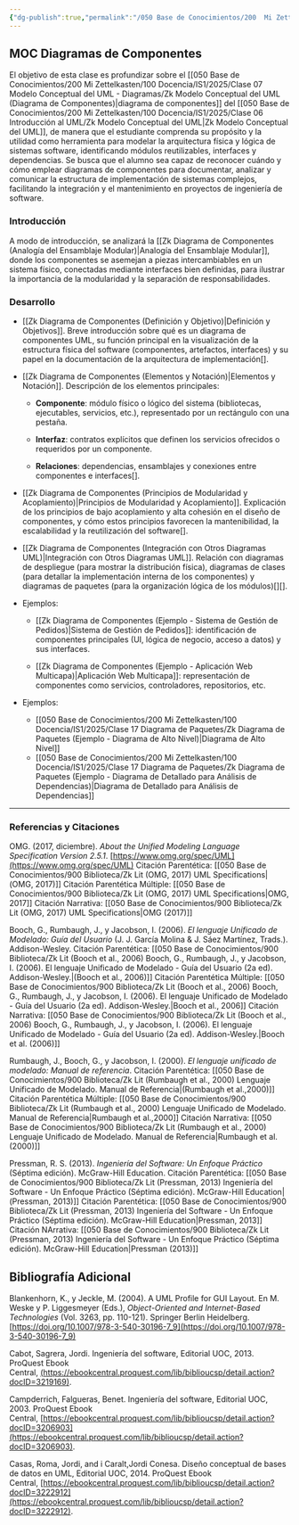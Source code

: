 ```yaml
---
{"dg-publish":true,"permalink":"/050 Base de Conocimientos/200  Mi Zettelkasten/100 Docencia/IS1/2025/Clase 18 Diagrama de Componentes/Zk !MOC Diagramas de Componentes/","tags":["digitalGarden","moc","UML","diagramaDeComponentes"]}
---
```


## MOC Diagramas de Componentes

El objetivo de esta clase es profundizar sobre el [[050 Base de Conocimientos/200  Mi Zettelkasten/100 Docencia/IS1/2025/Clase 07 Modelo Conceptual del UML - Diagramas/Zk Modelo Conceptual del UML (Diagrama de Componentes)\|diagrama de componentes]] del [[050 Base de Conocimientos/200  Mi Zettelkasten/100 Docencia/IS1/2025/Clase 06 Introducción al UML/Zk Modelo Conceptual del UML\|Zk Modelo Conceptual del UML]], de manera que el estudiante comprenda su propósito y la utilidad como herramienta para modelar la arquitectura física y lógica de sistemas software, identificando módulos reutilizables, interfaces y dependencias. Se busca que el alumno sea capaz de reconocer cuándo y cómo emplear diagramas de componentes para documentar, analizar y comunicar la estructura de implementación de sistemas complejos, facilitando la integración y el mantenimiento en proyectos de ingeniería de software.

### Introducción
A modo de introducción, se analizará la [[Zk Diagrama de Componentes (Analogía del Ensamblaje Modular)\|Analogía del Ensamblaje Modular]], donde los componentes se asemejan a piezas intercambiables en un sistema físico, conectadas mediante interfaces bien definidas, para ilustrar la importancia de la modularidad y la separación de responsabilidades.

### Desarrollo
- [[Zk Diagrama de Componentes (Definición y Objetivo)\|Definición y Objetivos]]. Breve introducción sobre qué es un diagrama de componentes UML, su función principal en la visualización de la estructura física del software (componentes, artefactos, interfaces) y su papel en la documentación de la arquitectura de implementación[[](https://ppl-ai-file-upload.s3.amazonaws.com/web/direct-files/collection_35495c5e-566e-4c50-a40e-f6d91e60822d/ed559439-bdb9-4e0a-87f5-d5417c54b71b/uug.pdf)].
    
- [[Zk Diagrama de Componentes (Elementos y Notación)\|Elementos y Notación]]. Descripción de los elementos principales:
    
    - **Componente**: módulo físico o lógico del sistema (bibliotecas, ejecutables, servicios, etc.), representado por un rectángulo con una pestaña.
        
    - **Interfaz**: contratos explícitos que definen los servicios ofrecidos o requeridos por un componente.
        
    - **Relaciones**: dependencias, ensamblajes y conexiones entre componentes e interfaces[[](https://ppl-ai-file-upload.s3.amazonaws.com/web/direct-files/collection_35495c5e-566e-4c50-a40e-f6d91e60822d/ed559439-bdb9-4e0a-87f5-d5417c54b71b/uug.pdf)].
        
- [[Zk Diagrama de Componentes (Principios de Modularidad y Acoplamiento)\|Principios de Modularidad y Acoplamiento]]. Explicación de los principios de bajo acoplamiento y alta cohesión en el diseño de componentes, y cómo estos principios favorecen la mantenibilidad, la escalabilidad y la reutilización del software[[](https://ppl-ai-file-upload.s3.amazonaws.com/web/direct-files/collection_35495c5e-566e-4c50-a40e-f6d91e60822d/ed559439-bdb9-4e0a-87f5-d5417c54b71b/uug.pdf)].
    
- [[Zk Diagrama de Componentes (Integración con Otros Diagramas UML)\|Integración con Otros Diagramas UML]]. Relación con diagramas de despliegue (para mostrar la distribución física), diagramas de clases (para detallar la implementación interna de los componentes) y diagramas de paquetes (para la organización lógica de los módulos)[[](https://ppl-ai-file-upload.s3.amazonaws.com/web/direct-files/collection_35495c5e-566e-4c50-a40e-f6d91e60822d/b7cd29a8-e8d4-4909-a83d-7c922678172c/Prentice-Object-Oriented-Software-Engineering-Using-UML-Patterns-and-Java-3rd-2012.pdf)][[](https://ppl-ai-file-upload.s3.amazonaws.com/web/direct-files/collection_35495c5e-566e-4c50-a40e-f6d91e60822d/ed559439-bdb9-4e0a-87f5-d5417c54b71b/uug.pdf)].
    
- Ejemplos:
    
    - [[Zk Diagrama de Componentes (Ejemplo - Sistema de Gestión de Pedidos)\|Sistema de Gestión de Pedidos]]: identificación de componentes principales (UI, lógica de negocio, acceso a datos) y sus interfaces.
        
    - [[Zk Diagrama de Componentes (Ejemplo - Aplicación Web Multicapa)\|Aplicación Web Multicapa]]: representación de componentes como servicios, controladores, repositorios, etc.
- Ejemplos:
	- [[050 Base de Conocimientos/200  Mi Zettelkasten/100 Docencia/IS1/2025/Clase 17 Diagrama de Paquetes/Zk Diagrama de Paquetes (Ejemplo - Diagrama de Alto Nivel)\|Diagrama de Alto Nivel]]
	- [[050 Base de Conocimientos/200  Mi Zettelkasten/100 Docencia/IS1/2025/Clase 17 Diagrama de Paquetes/Zk Diagrama de Paquetes (Ejemplo - Diagrama de Detallado para Análisis de Dependencias)\|Diagrama de Detallado para Análisis de Dependencias]]


----
### Referencias y Citaciones

OMG. (2017, diciembre). _About the Unified Modeling Language Specification Version 2.5.1_. [https://www.omg.org/spec/UML](https://www.omg.org/spec/UML) 
Citación Parentética: [[050 Base de Conocimientos/900 Biblioteca/Zk Lit (OMG, 2017) UML Specifications\|(OMG, 2017)]]
Citación Parentética Múltiple: [[050 Base de Conocimientos/900 Biblioteca/Zk Lit (OMG, 2017) UML Specifications\|OMG, 2017]]
Citación Narrativa: [[050 Base de Conocimientos/900 Biblioteca/Zk Lit (OMG, 2017) UML Specifications\|OMG (2017)]]

Booch, G., Rumbaugh, J., y Jacobson, I. (2006). _El lenguaje Unificado de Modelado: Guía del Usuario_ (J. J. García Molina & J. Sáez Martínez, Trads.). Addison-Wesley.
Citación Parentética: [[050 Base de Conocimientos/900 Biblioteca/Zk Lit (Booch et al., 2006) Booch, G., Rumbaugh, J., y Jacobson, I. (2006). El lenguaje Unificado de Modelado - Guía del Usuario (2a ed). Addison-Wesley.\|(Booch et al., 2006)]]
Citación Parentética Múltiple: [[050 Base de Conocimientos/900 Biblioteca/Zk Lit (Booch et al., 2006) Booch, G., Rumbaugh, J., y Jacobson, I. (2006). El lenguaje Unificado de Modelado - Guía del Usuario (2a ed). Addison-Wesley.\|Booch et al., 2006]]
Citación Narrativa: [[050 Base de Conocimientos/900 Biblioteca/Zk Lit (Booch et al., 2006) Booch, G., Rumbaugh, J., y Jacobson, I. (2006). El lenguaje Unificado de Modelado - Guía del Usuario (2a ed). Addison-Wesley.\|Booch et al. (2006)]]

Rumbaugh, J., Booch, G., y Jacobson, I. (2000). _El lenguaje unificado de modelado: Manual de referencia_.
Citación Parentética: [[050 Base de Conocimientos/900 Biblioteca/Zk Lit (Rumbaugh et al., 2000) Lenguaje Unificado de Modelado. Manual de Referencia\|(Rumbaugh et al.,2000)]]
Citación Parentética Múltiple: [[050 Base de Conocimientos/900 Biblioteca/Zk Lit (Rumbaugh et al., 2000) Lenguaje Unificado de Modelado. Manual de Referencia\|Rumbaugh et al.,2000]]
Citación Narrativa: [[050 Base de Conocimientos/900 Biblioteca/Zk Lit (Rumbaugh et al., 2000) Lenguaje Unificado de Modelado. Manual de Referencia\|Rumbaugh et al. (2000)]]

Pressman, R. S. (2013). _Ingeniería del Software: Un Enfoque Práctico_ (Séptima edición). McGraw-Hill Education.
Citación Parentética: [[050 Base de Conocimientos/900 Biblioteca/Zk Lit (Pressman, 2013) Ingeniería del Software - Un Enfoque Práctico (Séptima edición). McGraw-Hill Education\|(Pressman, 2013)]]
Citación Parentética: [[050 Base de Conocimientos/900 Biblioteca/Zk Lit (Pressman, 2013) Ingeniería del Software - Un Enfoque Práctico (Séptima edición). McGraw-Hill Education\|Pressman, 2013]]
Citación NArrativa: [[050 Base de Conocimientos/900 Biblioteca/Zk Lit (Pressman, 2013) Ingeniería del Software - Un Enfoque Práctico (Séptima edición). McGraw-Hill Education\|Pressman (2013)]]

## Bibliografía Adicional
Blankenhorn, K., y Jeckle, M. (2004). A UML Profile for GUI Layout. En M. Weske y P. Liggesmeyer (Eds.), _Object-Oriented and Internet-Based Technologies_ (Vol. 3263, pp. 110-121). Springer Berlin Heidelberg. [https://doi.org/10.1007/978-3-540-30196-7_9](https://doi.org/10.1007/978-3-540-30196-7_9)

Cabot, Sagrera, Jordi. Ingeniería del software, Editorial UOC, 2013. ProQuest Ebook Central, [(https://ebookcentral.proquest.com/lib/biblioucsp/detail.action?docID=3219169)](https://ebookcentral.proquest.com/lib/biblioucsp/detail.action?docID=3219169).

Campderrich, Falgueras, Benet. Ingeniería del software, Editorial UOC, 2003. ProQuest Ebook 
Central, [https://ebookcentral.proquest.com/lib/biblioucsp/detail.action?docID=3206903](https://ebookcentral.proquest.com/lib/biblioucsp/detail.action?docID=3206903).

Casas, Roma, Jordi, and i Caralt,Jordi Conesa. Diseño conceptual de bases de datos en UML, Editorial UOC, 2014. ProQuest Ebook Central, [https://ebookcentral.proquest.com/lib/biblioucsp/detail.action?docID=3222912](https://ebookcentral.proquest.com/lib/biblioucsp/detail.action?docID=3222912).